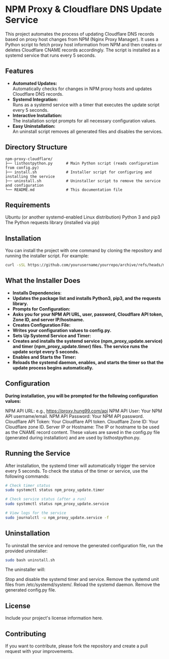 # NPM Proxy & Cloudflare DNS Update Service

This project automates the process of updating Cloudflare DNS records based on proxy host changes from NPM (Nginx Proxy Manager). It uses a Python script to fetch proxy host information from NPM and then creates or deletes Cloudflare CNAME records accordingly. The script is installed as a systemd service that runs every 5 seconds.

## Features

- **Automated Updates:**  
  Automatically checks for changes in NPM proxy hosts and updates Cloudflare DNS records.
- **Systemd Integration:**  
  Runs as a systemd service with a timer that executes the update script every 5 seconds.
- **Interactive Installation:**  
  The installation script prompts for all necessary configuration values.
- **Easy Uninstallation:**  
  An uninstall script removes all generated files and disables the services.

## Directory Structure

```plaintext
npm-proxy-cloudflare/
├── listhostpython.py      # Main Python script (reads configuration from config.py)
├── install.sh             # Installer script for configuring and installing the service
├── uninstall.sh           # Uninstaller script to remove the service and configuration
└── README.md              # This documentation file
```
## Requirements
Ubuntu (or another systemd-enabled Linux distribution)
Python 3 and pip3
The Python requests library (installed via pip)

## Installation
You can install the project with one command by cloning the repository and running the installer script. For example:
```bash
curl -sSL https://github.com/yourusername/yourrepo/archive/refs/heads/main.tar.gz | tar -xz && cd yourrepo-main && ./install.sh
```
## What the Installer Does
- **Installs Dependencies**:
- **Updates the package list and installs Python3, pip3, and the requests library.**
- **Prompts for Configuration:**
- **Asks you for your NPM API URL, user, password, Cloudflare API token, Zone ID, and server IP/hostname.**
- **Creates Configuration File:**
- **Writes your configuration values to config.py.**
- **Sets Up Systemd Service and Timer:**
- **Creates and installs the systemd service (npm_proxy_update.service) and timer (npm_proxy_update.timer) files. The service runs the update script every 5 seconds.**
- **Enables and Starts the Timer:**
- **Reloads the systemd daemon, enables, and starts the timer so that the update process begins automatically.**

## Configuration
**During installation, you will be prompted for the following configuration values:**

NPM API URL:
e.g., https://proxy.hung99.com/api
NPM API User:
Your NPM API username/email.
NPM API Password:
Your NPM API password.
Cloudflare API Token:
Your Cloudflare API token.
Cloudflare Zone ID:
Your Cloudflare zone ID.
Server IP or Hostname:
The IP or hostname to be used as the CNAME record content.
These values are saved in the config.py file (generated during installation) and are used by listhostpython.py.

## Running the Service
After installation, the systemd timer will automatically trigger the service every 5 seconds. To check the status of the timer or service, use the following commands:
```bash
# Check timer status
sudo systemctl status npm_proxy_update.timer

# Check service status (after a run)
sudo systemctl status npm_proxy_update.service

# View logs for the service
sudo journalctl -u npm_proxy_update.service -f
```
## Uninstallation
To uninstall the service and remove the generated configuration file, run the provided uninstaller:
```bash
sudo bash uninstall.sh
```
The uninstaller will:

Stop and disable the systemd timer and service.
Remove the systemd unit files from /etc/systemd/system/.
Reload the systemd daemon.
Remove the generated config.py file.
## License
Include your project's license information here.

## Contributing
If you want to contribute, please fork the repository and create a pull request with your improvements.
